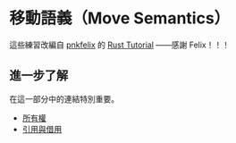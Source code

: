 # 移動語義（Move Semantics）

這些練習改編自 [pnkfelix](https://github.com/pnkfelix) 的 [Rust Tutorial](https://pnkfelix.github.io/rust-examples-icfp2014/) ——感謝 Felix！！！

## 進一步了解

在這一部分中的連結特別重要。

- [所有權](https://doc.rust-lang.org/book/ch04-01-what-is-ownership.html)
- [引用與借用](https://doc.rust-lang.org/book/ch04-02-references-and-borrowing.html)
